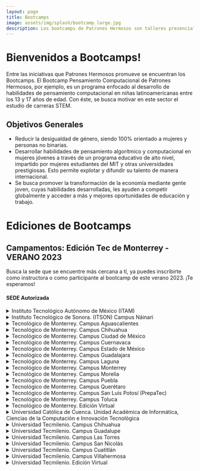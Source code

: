 ```yaml
---
layout: page
title: Bootcamps
image: assets/img/splash/bootcamp_large.jpg 
description: Los bootcamps de Patrones Hermosos son talleres presenciales que te brindarán las habilidades y herramientas necesarias para destacar en Ciencia, Tecnología, Ingeniería y Matemáticas (STEM). A través de un enfoque práctico e interactivo, nuestros instructores expertos te guiarán en el camino hacia el éxito en el mundo de la tecnología y la innovación.
---
```


# Bienvenidos a Bootcamps!

Entre las iniciativas que Patrones Hermosos promueve se encuentran los Bootcamps.
El Bootcamp Pensamiento Computacional de Patrones Hermosos, por ejemplo, es un programa enfocado al desarrollo de habilidades de pensamiento computacional en niñas latinoamericanas entre los 13 y 17 años de edad. Con éste, se busca motivar en este sector el estudio de carreras STEM.

## Objetivos Generales
- Reducir la desigualdad de género, siendo 100% orientado a mujeres y personas no binarias. 
- Desarrollar habilidades de pensamiento algorítmico y computacional en mujeres jóvenes a través de un programa educativo de alto nivel, impartido por mujeres estudiantes del MIT y otras universidades prestigiosas. Esto permite explotar y difundir su talento de manera internacional. 
- Se busca promover la transformación de la economía mediante gente joven, cuyas habilidades desarrolladas, les ayuden a competir globalmente y acceder a más y mejores oportunidades de educación y trabajo.


# Ediciones de Bootcamps

## Campamentos: Edición Tec de Monterrey - VERANO 2023
Busca la sede que se encuentre más cercana a tí, ya puedes inscribirte como instructora o como participante al bootcamp de este verano 2023.  ¡Te esperamos!


#### SEDE Autorizada
<details>
  
  <summary> Instituto Tecnológico Autónomo de México (ITAM) </summary>

  <table>
    <tr> <td>Ciudad</td>                       <td style="text-align: center">Álvaro Obregón</td> </tr>
    <tr> <td>Entidad Federativa</td>           <td style="text-align: center"> Ciudad de México (CDMX)</td> </tr>
    <tr> <td>País</td>                         <td style="text-align: center">México</td> </tr>
    <tr> <td>Fecha de inicio del programa</td> <td style="text-align: center">26/06/2023</td> </tr>
    <tr> <td>Informes con</td>                 <td style="text-align: center">Ana Lidia Franzoni Velázquez</td> </tr>
    <tr> <td>eMail</td>                        <td style="text-align: center">analidia@itam.mx</td> </tr>
    <tr> <td> <a href="https://forms.gle/APcudX9tRyBewv7a7">Registro Instructoras</a> </td> <td></td> </tr>
    <tr> <td> <a href="https://forms.gle/GLHPk8PRy7YtodSL9">Registro Participantes</a> </td> <td></td> </tr>
  </table>

</details>

<details>
  
  <summary> Instituto Tecnológico de Sonora. (ITSON) Campus Náinari  </summary>

  <table>
    <tr> <td>Ciudad</td>                       <td style="text-align: center">Ciudad Obregón</td> </tr>
    <tr> <td>Entidad Federativa</td>           <td style="text-align: center">Sonora</td> </tr>
    <tr> <td>País</td>                         <td style="text-align: center">México</td> </tr>
    <tr> <td>Fecha de inicio del programa</td> <td style="text-align: center">10/07/2023</td> </tr>
    <tr> <td>Informes con</td>                 <td style="text-align: center">Martha Eloisa Larrínaga Hernández</td> </tr>
    <tr> <td>eMail</td>                        <td style="text-align: center">martha.larrinaga@itson.edu.mx</td> </tr>
    <tr> <td> <a href="https://forms.gle/EyvZhgM8RTQEdJbHA">Registro Instructoras</a> </td> <td></td> </tr>
    <tr> <td> <a href="https://forms.gle/E3FR5QNQ5fX3PShN8">Registro Participantes</a> </td> <td></td> </tr>
  </table>
  
</details>

<details>
  
  <summary> Tecnológico de Monterrey. Campus Aguascalientes  </summary>
  
  <table>
    <tr> <td>Ciudad</td>                       <td style="text-align: center">Aguascalientes</td> </tr>
    <tr> <td>Entidad Federativa</td>                       <td style="text-align: center"> Aguascalientes</td> </tr>
    <tr> <td>País</td>                         <td style="text-align: center">México</td> </tr>
    <tr> <td>Fecha de inicio del programa</td> <td style="text-align: center">19/06/2023</td> </tr>
    <tr> <td>Informes con</td>                 <td style="text-align: center">María Elvira Alvarado Hernández</td> </tr>
    <tr> <td>eMail</td>                        <td style="text-align: center">m.elvirah@tec.mx</td> </tr>
    <tr> <td> <a href="https://forms.gle/w7t46MvbVc6UFbkn7">Registro Instructoras</a> </td> <td></td> </tr>
    <tr> <td> <a href="https://forms.gle/aAE3CVCWCjj3hPQD6">Registro Participantes</a> </td> <td></td> </tr>
  </table>

</details>

<details>
  
  <summary> Tecnológico de Monterrey. Campus Chihuahua </summary>

  <table>
    <tr> <td>Ciudad</td>                       <td style="text-align: center">Chihuahua</td> </tr>
    <tr> <td>Ciudad</td>                       <td style="text-align: center"> Chihuahua</td> </tr>
    <tr> <td>País</td>                         <td style="text-align: center">México</td> </tr>
    <tr> <td>Fecha de inicio del programa</td> <td style="text-align: center">26/06/2023</td> </tr>
    <tr> <td>Informes con</td>                 <td style="text-align: center">Luisa A Márquez</td> </tr>
    <tr> <td>eMail</td>                        <td style="text-align: center">luisa.marquez@tec.mx</td> </tr>
    <tr> <td> <a href="https://forms.gle/w7t46MvbVc6UFbkn7">Registro Instructoras</a> </td> <td></td> </tr>
    <tr> <td> <a href="https://forms.gle/aAE3CVCWCjj3hPQD6">Registro Participantes</a> </td> <td></td> </tr>
  </table>

</details>

<details>
  
  <summary> Tecnológico de Monterrey. Campus Ciudad de México </summary>
  
  <table>
    <tr> <td>Ciudad</td>                       <td style="text-align: center">Ciudad de México</td> </tr>
    <tr> <td>Ciudad</td>                       <td style="text-align: center"> Ciudad de México (CDMX)|
    <tr> <td>País</td>                         <td style="text-align: center">México</td> </tr>
    <tr> <td>Fecha de inicio del programa</td> <td style="text-align: center">03/07/2023</td> </tr>
    <tr> <td>Informes con</td>                 <td style="text-align: center">Mónica Elizabeth Jimenez Vega</td> </tr>
    <tr> <td>eMail</td>                        <td style="text-align: center">monijimenez@tec.mx</td> </tr>
    <tr> <td> <a href="https://forms.gle/w7t46MvbVc6UFbkn7">Registro Instructoras</a> </td> <td></td> </tr>
    <tr> <td> <a href="https://forms.gle/aAE3CVCWCjj3hPQD6">Registro Participantes</a> </td> <td></td> </tr>
  </table>

</details>

<details>
  
  <summary> Tecnológico de Monterrey. Campus Cuernavaca </summary>
  
  <table>
    <tr> <td>Ciudad</td>                       <td style="text-align: center">Cuernavaca</td> </tr>
    <tr> <td>Ciudad</td>                       <td style="text-align: center"> Morelos</td> </tr>
    <tr> <td>País</td>                         <td style="text-align: center">México</td> </tr>
    <tr> <td>Fecha de inicio del programa</td> <td style="text-align: center">10/07/2023</td> </tr>
    <tr> <td>Informes con</td>                 <td style="text-align: center">Iyali Maria Curiel Enríquez</td> </tr>
    <tr> <td>eMail</td>                        <td style="text-align: center">iyali.curiel@tec.mx</td> </tr>
    <tr> <td> <a href="https://forms.gle/w7t46MvbVc6UFbkn7">Registro Instructoras</a> </td> <td></td> </tr>
    <tr> <td> <a href="https://forms.gle/aAE3CVCWCjj3hPQD6">Registro Participantes</a> </td> <td></td> </tr>
  </table>

</details>
<details>
  <summary> Tecnológico de Monterrey. Campus Estado de México </summary>
  
  <table>
    <tr> <td>Ciudad</td>                       <td style="text-align: center">López Mateos</td> </tr>
    <tr> <td>Ciudad</td>                       <td style="text-align: center"> Estado de México</td> </tr>
    <tr> <td>País</td>                         <td style="text-align: center">México</td> </tr>
    <tr> <td>Fecha de inicio del programa</td> <td style="text-align: center">24/07/2023</td> </tr>
    <tr> <td>Informes con</td>                 <td style="text-align: center">Humberto Cárdenas Anaya</td> </tr>
    <tr> <td>eMail</td>                        <td style="text-align: center">hcardens@tec.mx</td> </tr>
    <tr> <td> <a href="https://forms.gle/w7t46MvbVc6UFbkn7">Registro Instructoras</a> </td> <td></td> </tr>
    <tr> <td> <a href="https://forms.gle/aAE3CVCWCjj3hPQD6">Registro Participantes</a> </td> <td></td> </tr>
  </table>

</details>
<details>
  <summary> Tecnológico de Monterrey. Campus Guadalajara </summary>
  
  <table>
    <tr> <td>Ciudad</td>                       <td style="text-align: center">Zapopan</td> </tr>
    <tr> <td>Ciudad</td>                       <td style="text-align: center"> Jalisco</td> </tr>
    <tr> <td>País</td>                         <td style="text-align: center">México</td> </tr>
    <tr> <td>Fecha de inicio del programa</td> <td style="text-align: center">26/06/2023</td> </tr>
    <tr> <td>Informes con</td>                 <td style="text-align: center">Ana Raquel Sanromán</td> </tr>
    <tr> <td>eMail</td>                        <td style="text-align: center">ana.sanroman@tec.mx</td> </tr>
    <tr> <td> <a href="https://forms.gle/w7t46MvbVc6UFbkn7">Registro Instructoras</a> </td> <td></td> </tr>
    <tr> <td> <a href="https://forms.gle/aAE3CVCWCjj3hPQD6">Registro Participantes</a> </td> <td></td> </tr>
  </table>

</details>
<details>
  <summary> Tecnológico de Monterrey. Campus Laguna </summary>
  
  <table>
    <tr> <td>Ciudad</td>                       <td style="text-align: center">Torreón</td> </tr>
    <tr> <td>Ciudad</td>                       <td style="text-align: center"> Coahuila de Zaragoza</td> </tr>
    <tr> <td>País</td>                         <td style="text-align: center">México</td> </tr>
    <tr> <td>Fecha de inicio del programa</td> <td style="text-align: center">26/06/2023</td> </tr>
    <tr> <td>Informes con</td>                 <td style="text-align: center">Ana Mónica Turcios Esquivel</td> </tr>
    <tr> <td>eMail</td>                        <td style="text-align: center"> monica.turcios@tec.mx</td> </tr>
    <tr> <td> <a href="https://forms.gle/w7t46MvbVc6UFbkn7">Registro Instructoras</a> </td> <td></td> </tr>
    <tr> <td> <a href="https://forms.gle/aAE3CVCWCjj3hPQD6">Registro Participantes</a> </td> <td></td> </tr>
  </table>

</details>
<details>
  <summary> Tecnológico de Monterrey. Campus Monterrey </summary>
  
  <table>
    <tr> <td>Ciudad</td>                       <td style="text-align: center">Monterrey</td> </tr>
    <tr> <td>Ciudad</td>                       <td style="text-align: center"> Nuevo León</td> </tr>
    <tr> <td>País</td>                         <td style="text-align: center">México</td> </tr>
    <tr> <td>Fecha de inicio del programa</td> <td style="text-align: center">10/07/2023</td> </tr>
    <tr> <td>Informes con</td>                 <td style="text-align: center">María Guadalupe Roque</td> </tr>
    <tr> <td>eMail</td>                        <td style="text-align: center"> roque@tec.mx</td> </tr>
    <tr> <td> <a href="https://forms.gle/w7t46MvbVc6UFbkn7">Registro Instructoras</a> </td> <td></td> </tr>
    <tr> <td> <a href="https://forms.gle/aAE3CVCWCjj3hPQD6">Registro Participantes</a> </td> <td></td> </tr>
  </table>

</details>
<details>
  <summary> Tecnológico de Monterrey. Campus Morelia </summary>
  
  <table>
    <tr> <td>Ciudad</td>                       <td style="text-align: center">Morelia</td> </tr>
    <tr> <td>Ciudad</td>                       <td style="text-align: center"> Michoacán de Ocampo</td> </tr>
    <tr> <td>País</td>                         <td style="text-align: center">México</td> </tr>
    <tr> <td>Fecha de inicio del programa</td> <td style="text-align: center">24/07/2023</td> </tr>
    <tr> <td>Informes con</td>                 <td style="text-align: center">Sandra Eugenia García Hernández</td> </tr>
    <tr> <td>eMail</td>                        <td style="text-align: center"> sandraeu@tec.mx</td> </tr>
    <tr> <td> <a href="https://forms.gle/w7t46MvbVc6UFbkn7">Registro Instructoras</a> </td> <td></td> </tr>
    <tr> <td> <a href="https://forms.gle/aAE3CVCWCjj3hPQD6">Registro Participantes</a> </td> <td></td> </tr>
  </table>

</details>
<details>
  <summary> Tecnológico de Monterrey. Campus Puebla </summary>
  
  <table>
    <tr> <td>Ciudad</td>                       <td style="text-align: center">Puebla</td> </tr>
    <tr> <td>Ciudad</td>                       <td style="text-align: center"> Puebla</td> </tr>
    <tr> <td>País</td>                         <td style="text-align: center">México</td> </tr>
    <tr> <td>Fecha de inicio del programa</td> <td style="text-align: center">26/06/2023</td> </tr>
    <tr> <td>Informes con</td>                 <td style="text-align: center">Rosa Guadalupe Paredes Juárez</td> </tr>
    <tr> <td>eMail</td>                        <td style="text-align: center"> rgparedes@tec.mx</td> </tr>
    <tr> <td> <a href="https://forms.gle/w7t46MvbVc6UFbkn7">Registro Instructoras</a> </td> <td></td> </tr>
    <tr> <td> <a href="https://forms.gle/aAE3CVCWCjj3hPQD6">Registro Participantes</a> </td> <td></td> </tr>
  </table>

</details>
<details>
  <summary> Tecnológico de Monterrey. Campus Querétaro </summary>
  
  <table>
    <tr> <td>Ciudad</td>                       <td style="text-align: center">Querétaro</td> </tr>
    <tr> <td>Ciudad</td>                       <td style="text-align: center"> Querétaro</td> </tr>
    <tr> <td>País</td>                         <td style="text-align: center">México</td> </tr>
    <tr> <td>Fecha de inicio del programa</td> <td style="text-align: center">26/06/2023</td> </tr>
    <tr> <td>Informes con</td>                 <td style="text-align: center">María Lule Salinas</td> </tr>
    <tr> <td>eMail</td>                        <td style="text-align: center"> mlule@tec.mx</td> </tr>
    <tr> <td> <a href="https://forms.gle/w7t46MvbVc6UFbkn7">Registro Instructoras</a> </td> <td></td> </tr>
    <tr> <td> <a href="https://forms.gle/aAE3CVCWCjj3hPQD6">Registro Participantes</a> </td> <td></td> </tr>
  </table>

</details>
<details>
  <summary> Tecnológico de Monterrey. Campus San Luis Potosí (PrepaTec) </summary>
  
  <table>
    <tr> <td>Ciudad</td>                       <td style="text-align: center">San Luis Potosí</td> </tr>
    <tr> <td>Ciudad</td>                       <td style="text-align: center"> San Luis Potosí</td> </tr>
    <tr> <td>País</td>                         <td style="text-align: center">México</td> </tr>
    <tr> <td>Fecha de inicio del programa</td> <td style="text-align: center">26/06/2023</td> </tr>
    <tr> <td>Informes con</td>                 <td style="text-align: center">Brenda Cruz Zamora</td> </tr>
    <tr> <td>eMail</td>                        <td style="text-align: center"> brenda.cruz@tec.mx</td> </tr>
    <tr> <td> <a href="https://forms.gle/w7t46MvbVc6UFbkn7">Registro Instructoras</a> </td> <td></td> </tr>
    <tr> <td> <a href="https://forms.gle/aAE3CVCWCjj3hPQD6">Registro Participantes</a> </td> <td></td> </tr>
  </table>

</details>
<details>
  <summary> Tecnológico de Monterrey. Campus Toluca </summary>
  
  <table>
    <tr> <td>Ciudad</td>                       <td style="text-align: center">Toluca</td> </tr>
    <tr> <td>Ciudad</td>                       <td style="text-align: center"> Estado de México</td> </tr>
    <tr> <td>País</td>                         <td style="text-align: center">México</td> </tr>
    <tr> <td>Fecha de inicio del programa</td> <td style="text-align: center">17/07/2023</td> </tr>
    <tr> <td>Informes con</td>                 <td style="text-align: center">Karla Berenice Coyote Aguirre</td> </tr>
    <tr> <td>eMail</td>                        <td style="text-align: center"> karlacoyote@tec.mx</td> </tr>
    <tr> <td> <a href="https://forms.gle/w7t46MvbVc6UFbkn7">Registro Instructoras</a> </td> <td></td> </tr>
    <tr> <td> <a href="https://forms.gle/aAE3CVCWCjj3hPQD6">Registro Participantes</a> </td> <td></td> </tr>
  </table>

</details>
<details>
  <summary> Tecnológico de Monterrey. Edición Virtual </summary>
  
  <table>
    <tr> <td>Ciudad</td>                       <td style="text-align: center">Monterrey</td> </tr>
    <tr> <td>Ciudad</td>                       <td style="text-align: center"> Nuevo León</td> </tr>
    <tr> <td>País</td>                         <td style="text-align: center">México</td> </tr>
    <tr> <td>Fecha de inicio del programa</td> <td style="text-align: center">24/07/2023</td> </tr>
    <tr> <td>Informes con</td>                 <td style="text-align: center">María Yolanda Burgos López</td> </tr>
    <tr> <td>eMail</td>                        <td style="text-align: center"> yolanda.burgos@tec.mx</td> </tr>
    <tr> <td> <a href="https://forms.gle/w7t46MvbVc6UFbkn7">Registro Instructoras</a> </td> <td></td> </tr>
    <tr> <td> <a href="https://forms.gle/aAE3CVCWCjj3hPQD6">Registro Participantes</a> </td> <td></td> </tr>
  </table>

</details>
<details>
  <summary> Universidad Católica de Cuenca. Unidad Académica de Informática,   Ciencias de la Computación e Innovación Tecnológica </summary>
  
  <table>
    <tr> <td>Ciudad</td>                       <td style="text-align: center">Cuenca</td> </tr>
    <tr> <td>País</td>                         <td style="text-align: center">Ecuador</td> </tr>
    <tr> <td>Fecha de inicio del programa</td> <td style="text-align: center">26/06/2023</td> </tr>
    <tr> <td>Informes con</td>                 <td style="text-align: center">Nathalia Peralta Vasconez</td> </tr>
    <tr> <td>eMail</td>                        <td style="text-align: center"> nathalia.peralta@ucacue.edu.ec</td> </tr>
    <tr> <td> <a href="https://forms.gle/GPDUbisxLKsCJfAS7">Registro Instructoras</a> </td> <td></td> </tr>
    <tr> <td> <a href="https://forms.gle/Y7MhaNkjKg6ktSdU7">Registro Participantes</a> </td> <td></td> </tr>
  </table>

</details>
<details>
  <summary> Universidad Tecmilenio. Campus Chihuahua </summary>
  
  <table>
    <tr> <td>Ciudad</td>                       <td style="text-align: center">Chihuahua</td> </tr>
    <tr> <td>Ciudad</td>                       <td style="text-align: center"> Chihuahua</td> </tr>
    <tr> <td>País</td>                         <td style="text-align: center">México</td> </tr>
    <tr> <td>Fecha de inicio del programa</td> <td style="text-align: center">17/07/2023</td> </tr>
    <tr> <td>Informes con</td>                 <td style="text-align: center">Nancy Liliana Chaires Almanza</td> </tr>
    <tr> <td>eMail</td>                        <td style="text-align: center"> nancy.chaires@tecmilenio.mx</td> </tr>
    <tr> <td> <a href="https://forms.gle/MraMFxQR9fo5czjt8">Registro Instructoras</a> </td> <td></td> </tr>
    <tr> <td> <a href="https://forms.gle/YDqN6Nn9qBvAihnB7">Registro Participantes</a> </td> <td></td> </tr>
  </table>

</details>
<details>
  <summary> Universidad Tecmilenio. Campus Guadalupe </summary>
  
  <table>
    <tr> <td>Ciudad</td>                       <td style="text-align: center">Guadalupe</td> </tr>
    <tr> <td>Ciudad</td>                       <td style="text-align: center"> Nuevo León</td> </tr>
    <tr> <td>País</td>                         <td style="text-align: center">México</td> </tr>
    <tr> <td>Fecha de inicio del programa</td> <td style="text-align: center">24/07/2023</td> </tr>
    <tr> <td>Informes con</td>                 <td style="text-align: center">Bertha Quezada Duarte</td> </tr>
    <tr> <td>eMail</td>                        <td style="text-align: center"> b.quezada@tecmilenio.mx</td> </tr>
    <tr> <td> <a href="https://forms.gle/MraMFxQR9fo5czjt8">Registro Instructoras</a> </td> <td></td> </tr>
    <tr> <td> <a href="https://forms.gle/YDqN6Nn9qBvAihnB7">Registro Participantes</a> </td> <td></td> </tr>
  </table>

</details>
<details>
  <summary> Universidad Tecmilenio. Campus Las Torres </summary>
  
  <table>
    <tr> <td>Ciudad</td>                       <td style="text-align: center">Monterrey</td> </tr>
    <tr> <td>Ciudad</td>                       <td style="text-align: center"> Nuevo León</td> </tr>
    <tr> <td>País</td>                         <td style="text-align: center">México</td> </tr>
    <tr> <td>Fecha de inicio del programa</td> <td style="text-align: center">17/07/2023</td> </tr>
    <tr> <td>Informes con</td>                 <td style="text-align: center">Hugo Varela</td> </tr>
    <tr> <td>eMail</td>                        <td style="text-align: center"> hugovarela@tecmilenio.mx</td> </tr>
    <tr> <td> <a href="https://forms.gle/MraMFxQR9fo5czjt8">Registro Instructoras</a> </td> <td></td> </tr>
    <tr> <td> <a href="https://forms.gle/YDqN6Nn9qBvAihnB7">Registro Participantes</a> </td> <td></td> </tr>
  </table>

</details>
<details>
  <summary> Universidad Tecmilenio. Campus San Nicolás </summary>
  
  <table>
    <tr> <td>Ciudad</td>                       <td style="text-align: center">San Nicolás de los Garza</td> </tr>
    <tr> <td>Ciudad</td>                       <td style="text-align: center"> Nuevo León</td> </tr>
    <tr> <td>País</td>                         <td style="text-align: center">México</td> </tr>
    <tr> <td>Fecha de inicio del programa</td> <td style="text-align: center">17/07/2023</td> </tr>
    <tr> <td>Informes con</td>                 <td style="text-align: center">Martha   Priscilla Álvarez Casilla</td> </tr>
    <tr> <td>eMail</td>                        <td style="text-align: center"> priscilla.alv@tecmilenio.mx</td> </tr>
    <tr> <td> <a href="https://forms.gle/MraMFxQR9fo5czjt8">Registro Instructoras</a> </td> <td></td> </tr>
    <tr> <td> <a href="https://forms.gle/YDqN6Nn9qBvAihnB7">Registro Participantes</a> </td> <td></td> </tr>
  </table>

</details>
<details>
  <summary> Universidad Tecmilenio. Campus Cuatitlán </summary>
  
  <table>
    <tr> <td>Ciudad</td>                       <td style="text-align: center">Cuautitlán</td> </tr>
    <tr> <td>Ciudad</td>                       <td style="text-align: center"> Estado de México</td> </tr>
    <tr> <td>País</td>                         <td style="text-align: center">México</td> </tr>
    <tr> <td>Fecha de inicio del programa</td> <td style="text-align: center">03/07/2023</td> </tr>
    <tr> <td>Informes con</td>                 <td style="text-align: center">Jonathan Melendez</td> </tr>
    <tr> <td>eMail</td>                        <td style="text-align: center"> mailto:jonmelend@tecmilenio.mx</td> </tr>
    <tr> <td> <a href="https://forms.gle/MraMFxQR9fo5czjt8">Registro Instructoras</a> </td> <td></td> </tr>
    <tr> <td> <a href="https://forms.gle/YDqN6Nn9qBvAihnB7">Registro Participantes</a> </td> <td></td> </tr>
  </table>

</details>
<details>
  <summary> Universidad Tecmilenio. Campus Villahermosa </summary>
  
  <table>
    <tr> <td>Ciudad</td>                       <td style="text-align: center">Villahermosa</td> </tr>
    <tr> <td>Ciudad</td>                       <td style="text-align: center"> Tabasco</td> </tr>
    <tr> <td>País</td>                         <td style="text-align: center">México</td> </tr>
    <tr> <td>Fecha de inicio del programa</td> <td style="text-align: center">17/07/2023</td> </tr>
    <tr> <td>Informes con</td>                 <td style="text-align: center">Carlos Arturo Estrada Santiago</td> </tr>
    <tr> <td>eMail</td>                        <td style="text-align: center"> cestrada@tecmilenio.mx</td> </tr>
    <tr> <td> <a href="https://forms.gle/MraMFxQR9fo5czjt8">Registro Instructoras</a> </td> <td></td> </tr>
    <tr> <td> <a href="https://forms.gle/YDqN6Nn9qBvAihnB7">Registro Participantes</a> </td> <td></td> </tr>
  </table>

</details>
<details>
  <summary> Universidad Tecmilenio. Edición Virtual </summary>
  
  <table>
    <tr> <td>Ciudad</td>                       <td style="text-align: center">Monterrey</td> </tr>
    <tr> <td>Ciudad</td>                       <td style="text-align: center"> Nuevo León</td> </tr>
    <tr> <td>País</td>                         <td style="text-align: center">México</td> </tr>
    <tr> <td>Fecha de inicio del programa</td> <td style="text-align: center">24/07/2023</td> </tr>
    <tr> <td>Informes con</td>                 <td style="text-align: center">Lina Patricia Garza Gómez</td> </tr>
    <tr> <td>eMail</td>                        <td style="text-align: center"> lina.garza@tecmilenio.mx</td> </tr>
    <tr> <td> <a href="https://forms.gle/MraMFxQR9fo5czjt8">Registro Instructoras</a> </td> <td></td> </tr>
    <tr> <td> <a href="https://forms.gle/YDqN6Nn9qBvAihnB7">Registro Participantes</a> </td> <td></td> </tr>
  </table>

</details>
